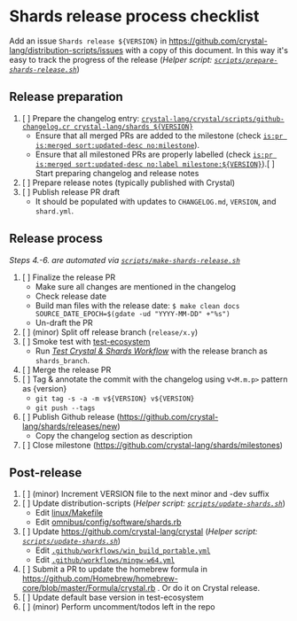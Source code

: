 # Shards release process checklist

Add an issue `Shards release ${VERSION}` in https://github.com/crystal-lang/distribution-scripts/issues with a copy of this document. In this way it's easy to track the progress of the release (*Helper script: [`scripts/prepare-shards-release.sh`](./scripts/prepare-shards-release.sh)*)

## Release preparation

1. [ ] Prepare the changelog entry: [`crystal-lang/crystal/scripts/github-changelog.cr crystal-lang/shards ${VERSION}`](https://github.com/crystal-lang/crystal/blob/master/scripts/github-changelog.cr)
   * Ensure that all merged PRs are added to the milestone (check [`is:pr is:merged sort:updated-desc no:milestone`](https://github.com/crystal-lang/shards/pulls?q=is%3Apr+is%3Amerged+sort%3Aupdated-desc+no%3Amilestone+-label%3Astatus%3Areverted+base%3Amaster+merged%3A%3E%3D2023-01-01)).
   * Ensure that all milestoned PRs are properly labelled (check [`is:pr is:merged sort:updated-desc no:label milestone:${VERSION}`](https://github.com/crystal-lang/shards/pulls?q=is%3Apr+is%3Amerged+sort%3Aupdated-desc+milestone%3A${VERSION}+no%3Alabel)).[ ] Start preparing changelog and release notes
2. [ ] Prepare release notes (typically published with Crystal)
3. [ ] Publish release PR draft
   * It should be populated with updates to `CHANGELOG.md`, `VERSION`, and `shard.yml`.

## Release process

*Steps 4.-6. are automated via [`scripts/make-shards-release.sh`](https://github.com/crystal-lang/distribution-scripts/blob/master/processes/scripts/make-shards-release.sh)*

1. [ ] Finalize the release PR
   * Make sure all changes are mentioned in the changelog
   * Check release date
   * Build man files with the release date: `$ make clean docs SOURCE_DATE_EPOCH=$(gdate -ud "YYYY-MM-DD" +"%s")`
   * Un-draft the PR
2. [ ] (minor) Split off release branch (`release/x.y`)
3. [ ] Smoke test with [test-ecosystem](https://github.com/crystal-lang/test-ecosystem)
   * Run [*Test Crystal & Shards Workflow*](https://github.com/crystal-lang/test-ecosystem/actions/workflows/test-crystal-shards.yml) with the release branch as `shards_branch`.
4. [ ] Merge the release PR
5. [ ] Tag & annotate the commit with the changelog using v`<M.m.p>` pattern as {version}
   * `git tag -s -a -m v${VERSION} v${VERSION}`
   * `git push --tags`
6. [ ] Publish Github release (https://github.com/crystal-lang/shards/releases/new)
   * Copy the changelog section as description
7. [ ] Close milestone (https://github.com/crystal-lang/shards/milestones)

## Post-release

1. [ ] (minor) Increment VERSION file to the next minor and -dev suffix
2. [ ] Update distribution-scripts (*Helper script: [`scripts/update-shards.sh`](https://github.com/crystal-lang/distribution-scripts/blob/master/scripts/update-shards.sh)*)
   * Edit [linux/Makefile](../linux/Makefile)
   * Edit [omnibus/config/software/shards.rb](../omnibus/config/software/shards.rb)
3. [ ] Update https://github.com/crystal-lang/crystal (*Helper script: [`scripts/update-shards.sh`](https://github.com/crystal-lang/crystal/blob/master/scripts/update-shards.sh)*)
   * Edit [`.github/workflows/win_build_portable.yml`](https://github.com/crystal-lang/crystal/blob/master/.github/workflows/win_build_portable.yml)
   * Edit [`.github/workflows/mingw-w64.yml`](https://github.com/crystal-lang/crystal/blob/master/.github/workflows/mingw-w64.yml)
3. [ ] Submit a PR to update the homebrew formula in https://github.com/Homebrew/homebrew-core/blob/master/Formula/crystal.rb . Or do it on Crystal release.
4. [ ] Update default base version in test-ecosystem
6. [ ] (minor) Perform uncomment/todos left in the repo
